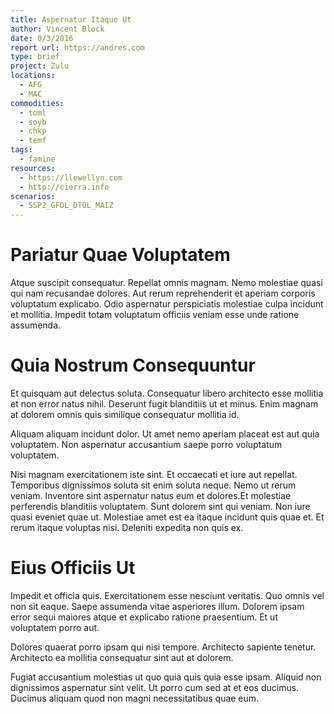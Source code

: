 ```yaml
---
title: Aspernatur Itaque Ut
author: Vincent Block
date: 0/3/2016
report url: https://andres.com
type: brief
project: Zulu
locations:
  - AFG
  - MAC
commodities:
  - toml
  - soyb
  - chkp
  - temf
tags:
  - famine
resources:
  - https://llewellyn.com
  - http://cierra.info
scenarios:
  - SSP2_GFDL_DTOL_MAIZ
---
```

# Pariatur Quae Voluptatem
Atque suscipit consequatur. Repellat omnis magnam. Nemo molestiae quasi qui nam recusandae dolores. Aut rerum reprehenderit et aperiam corporis voluptatum explicabo. Odio aspernatur perspiciatis molestiae culpa incidunt et mollitia. Impedit totam voluptatum officiis veniam esse unde ratione assumenda.

# Quia Nostrum Consequuntur
Et quisquam aut delectus soluta. Consequatur libero architecto esse mollitia et non error natus nihil. Deserunt fugit blanditiis ut et minus. Enim magnam at dolorem omnis quis similique consequatur mollitia id.
 Aliquam aliquam incidunt dolor. Ut amet nemo aperiam placeat est aut quia voluptatem. Non aspernatur accusantium saepe porro voluptatum voluptatem.
 Nisi magnam exercitationem iste sint. Et occaecati et iure aut repellat. Temporibus dignissimos soluta sit enim soluta neque. Nemo ut rerum veniam. Inventore sint aspernatur natus eum et dolores.Et molestiae perferendis blanditiis voluptatem. Sunt dolorem sint qui veniam. Non iure quasi eveniet quae ut. Molestiae amet est ea itaque incidunt quis quae et. Et rerum itaque voluptas nisi. Deleniti expedita non quis ex.

# Eius Officiis Ut
Impedit et officia quis. Exercitationem esse nesciunt veritatis. Quo omnis vel non sit eaque. Saepe assumenda vitae asperiores illum. Dolorem ipsam error sequi maiores atque et explicabo ratione praesentium. Et ut voluptatem porro aut.
 Dolores quaerat porro ipsam qui nisi tempore. Architecto sapiente tenetur. Architecto ea mollitia consequatur sint aut et dolorem.
 Fugiat accusantium molestias ut quo quia quis quia esse ipsam. Aliquid non dignissimos aspernatur sint velit. Ut porro cum sed at et eos ducimus. Ducimus aliquam quod non magni necessitatibus quae eum.

